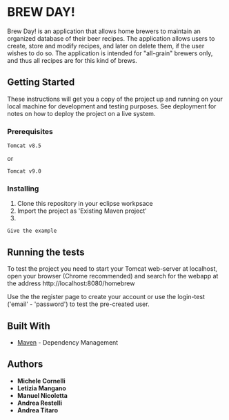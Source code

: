# BREW DAY!

Brew Day! is an application that allows home brewers to maintain an organized database of their beer recipes. The application allows users to create, store and modify recipes, and later on delete them, if the user wishes to do so. The application is intended for "all-grain" brewers only, and thus all recipes are for this kind of brews.

## Getting Started

These instructions will get you a copy of the project up and running on your local machine for development and testing purposes. See deployment for notes on how to deploy the project on a live system.

### Prerequisites


```
Tomcat v8.5
```
or

```
Tomcat v9.0
```

### Installing

1. Clone this repository in your eclipse workpsace
2. Import the project as 'Existing Maven project'
3. 



```
Give the example
```



## Running the tests

To test the project you need to start your Tomcat web-server at localhost, open your browser (Chrome recommended) and search for the webapp at the address http://localhost:8080/homebrew

Use the the register page to create your account or use the login-test ('email' - 'password') to test the pre-created user.


## Built With

* [Maven](https://maven.apache.org/) - Dependency Management


## Authors

* **Michele Cornelli**
* **Letizia Mangano**
* **Manuel Nicoletta**
* **Andrea Restelli**
* **Andrea Titaro**



